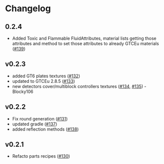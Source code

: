 # Changelog

## 0.2.4
*  Added Toxic and Flammable FluidAttributes, material lists getting those attributes and method to set those attributes to already GTCEu materials ([#139](https://github.com/tekcay/tekcays_addon/pull/139))

## v0.2.3
* added GT6 plates textures ([#132](https://github.com/tekcay/tekcays_addon/pull/132))
* updated to GTCEu 2.8.5 ([#133](https://github.com/tekcay/tekcays_addon/pull/133))
* new detectors cover/multiblock controllers textures ([#134](https://github.com/tekcay/tekcays_addon/pull/134), [#135](https://github.com/tekcay/tekcays_addon/pull/135)) - Blocky106

## v0.2.2
* Fix round generation ([#131](https://github.com/tekcay/tekcays_addon/pull/131))
* updated gradle ([#137](https://github.com/tekcay/tekcays_addon/pull/137))
* added reflection methods ([#138](https://github.com/tekcay/tekcays_addon/pull/138))

## v0.2.1
* Refacto parts recipes ([#130](https://github.com/tekcay/tekcays_addon/pull/130))
